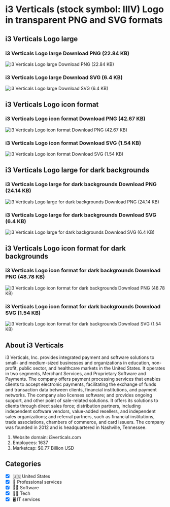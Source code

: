 # i3 Verticals (stock symbol: IIIV) Logo in transparent PNG and SVG formats

## i3 Verticals Logo large

### i3 Verticals Logo large Download PNG (22.84 KB)

![i3 Verticals Logo large Download PNG (22.84 KB)](/img/orig/IIIV_BIG-33828b91.png)

### i3 Verticals Logo large Download SVG (6.4 KB)

![i3 Verticals Logo large Download SVG (6.4 KB)](/img/orig/IIIV_BIG-5e83476f.svg)

## i3 Verticals Logo icon format

### i3 Verticals Logo icon format Download PNG (42.67 KB)

![i3 Verticals Logo icon format Download PNG (42.67 KB)](/img/orig/IIIV-af393bce.png)

### i3 Verticals Logo icon format Download SVG (1.54 KB)

![i3 Verticals Logo icon format Download SVG (1.54 KB)](/img/orig/IIIV-b6bd8df3.svg)

## i3 Verticals Logo large for dark backgrounds

### i3 Verticals Logo large for dark backgrounds Download PNG (24.14 KB)

![i3 Verticals Logo large for dark backgrounds Download PNG (24.14 KB)](/img/orig/IIIV_BIG.D-ef0c0a77.png)

### i3 Verticals Logo large for dark backgrounds Download SVG (6.4 KB)

![i3 Verticals Logo large for dark backgrounds Download SVG (6.4 KB)](/img/orig/IIIV_BIG.D-74c96fa9.svg)

## i3 Verticals Logo icon format for dark backgrounds

### i3 Verticals Logo icon format for dark backgrounds Download PNG (48.78 KB)

![i3 Verticals Logo icon format for dark backgrounds Download PNG (48.78 KB)](/img/orig/IIIV.D-2fad824c.png)

### i3 Verticals Logo icon format for dark backgrounds Download SVG (1.54 KB)

![i3 Verticals Logo icon format for dark backgrounds Download SVG (1.54 KB)](/img/orig/IIIV.D-14c7d37b.svg)

## About i3 Verticals

i3 Verticals, Inc. provides integrated payment and software solutions to small- and medium-sized businesses and organizations in education, non-profit, public sector, and healthcare markets in the United States. It operates in two segments, Merchant Services, and Proprietary Software and Payments. The company offers payment processing services that enables clients to accept electronic payments, facilitating the exchange of funds and transaction data between clients, financial institutions, and payment networks. The company also licenses software; and provides ongoing support, and other point of sale-related solutions. It offers its solutions to clients through direct sales force; distribution partners, including independent software vendors, value-added resellers, and independent sales organizations; and referral partners, such as financial institutions, trade associations, chambers of commerce, and card issuers. The company was founded in 2012 and is headquartered in Nashville, Tennessee.

1. Website domain: i3verticals.com
2. Employees: 1637
3. Marketcap: $0.77 Billion USD


## Categories
- [x] 🇺🇸 United States
- [x] 💼 Professional services
- [x] 👨‍💻 Software
- [x] 👩‍💻 Tech
- [x] 🖥️ IT services
